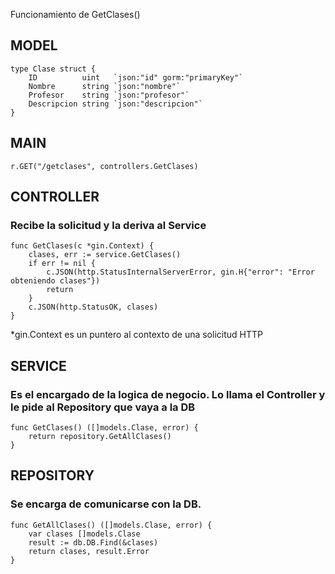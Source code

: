 Funcionamiento de GetClases()

## MODEL
```
type Clase struct {
	ID          uint   `json:"id" gorm:"primaryKey"`
	Nombre      string `json:"nombre"`
	Profesor    string `json:"profesor"`
	Descripcion string `json:"descripcion"`
}
```

## MAIN
```
r.GET("/getclases", controllers.GetClases)
```

## CONTROLLER
### Recibe la solicitud y la deriva al Service
```
func GetClases(c *gin.Context) {
	clases, err := service.GetClases()
	if err != nil {
		c.JSON(http.StatusInternalServerError, gin.H{"error": "Error obteniendo clases"})
		return
	}
	c.JSON(http.StatusOK, clases)
}
```

*gin.Context es un puntero al contexto de una solicitud HTTP

## SERVICE
### Es el encargado de la logica de negocio. Lo llama el Controller y le pide al Repository que vaya a la DB
```
func GetClases() ([]models.Clase, error) {
	return repository.GetAllClases()
}
```

## REPOSITORY
### Se encarga de comunicarse con la DB.
```
func GetAllClases() ([]models.Clase, error) {
	var clases []models.Clase
	result := db.DB.Find(&clases)
	return clases, result.Error
}
```






